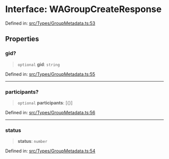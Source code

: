 # Interface: WAGroupCreateResponse

Defined in: [src/Types/GroupMetadata.ts:53](https://github.com/Fokusdotid/Baileys/blob/acae94a55f1d32612d8d312d52b001d93f2ac5e2/src/Types/GroupMetadata.ts#L53)

## Properties

### gid?

> `optional` **gid**: `string`

Defined in: [src/Types/GroupMetadata.ts:55](https://github.com/Fokusdotid/Baileys/blob/acae94a55f1d32612d8d312d52b001d93f2ac5e2/src/Types/GroupMetadata.ts#L55)

***

### participants?

> `optional` **participants**: \[\{\}\]

Defined in: [src/Types/GroupMetadata.ts:56](https://github.com/Fokusdotid/Baileys/blob/acae94a55f1d32612d8d312d52b001d93f2ac5e2/src/Types/GroupMetadata.ts#L56)

***

### status

> **status**: `number`

Defined in: [src/Types/GroupMetadata.ts:54](https://github.com/Fokusdotid/Baileys/blob/acae94a55f1d32612d8d312d52b001d93f2ac5e2/src/Types/GroupMetadata.ts#L54)
